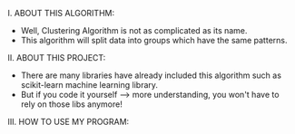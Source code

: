 I. ABOUT THIS ALGORITHM:
- Well, Clustering Algorithm is not as complicated as its name.
- This algorithm will split data into groups which have the same patterns.
 
II. ABOUT THIS PROJECT:
- There are many libraries have already included this algorithm such as scikit-learn machine learning library.
- But if you code it yourself  -->  more understanding, you won't have to rely on those libs anymore!
 
III. HOW TO USE MY PROGRAM:
